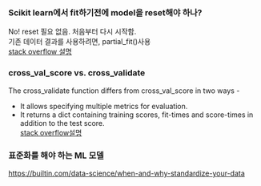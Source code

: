 ### Scikit learn에서 fit하기전에 model을 reset해야 하나?
No! reset 필요 없음. 처음부터 다시 시작함. <br> 
기존 데이터 결과를 사용하려면, partial_fit()사용 <br>
[stack overflow 설명](https://stackoverflow.com/questions/49841324/what-does-calling-fit-multiple-times-on-the-same-model-do)

### cross_val_score vs. cross_validate
The cross_validate function differs from cross_val_score in two ways -
* It allows specifying multiple metrics for evaluation.
* It returns a dict containing training scores, fit-times and score-times in addition to the test score. <br>
[stack overflow설명](https://datascience.stackexchange.com/questions/28441/what-is-the-difference-between-cross-validate-and-cross-val-score)

### 표준화를 해야 하는 ML 모델
https://builtin.com/data-science/when-and-why-standardize-your-data

